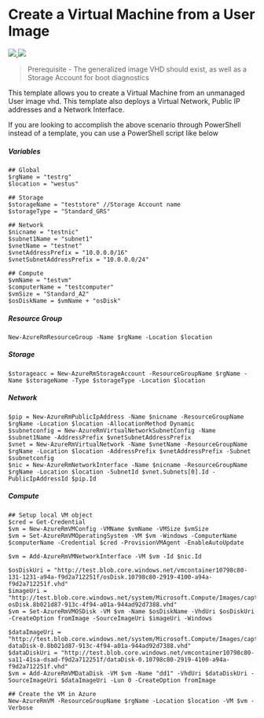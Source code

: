 # Create a Virtual Machine from a User Image

<a href="https://portal.azure.com/#create/Microsoft.Template/uri/https%3A%2F%2Fraw.githubusercontent.com%2FAzure%2Fazure-quickstart-templates%2Fmaster%2F101-vm-from-user-image%2Fazuredeploy.json" target="_blank">
    <img src="http://azuredeploy.net/deploybutton.png"/>
</a>
<a href="http://armviz.io/#/?load=https%3A%2F%2Fraw.githubusercontent.com%2FAzure%2Fazure-quickstart-templates%2Fmaster%2F101-vm-from-user-image%2Fazuredeploy.json" target="_blank">
    <img src="http://armviz.io/visualizebutton.png"/>
</a>

> Prerequisite - The generalized image VHD should exist, as well as a Storage Account for boot diagnostics

This template allows you to create a Virtual Machine from an unmanaged User image vhd. This template also deploys a Virtual Network, Public IP addresses and a Network Interface.

If you are looking to accomplish the above scenario through PowerShell instead of a template, you can use a PowerShell script like below

##### Variables
    ## Global
    $rgName = "testrg"
    $location = "westus"

    ## Storage
    $storageName = "teststore" //Storage Account name
    $storageType = "Standard_GRS"

    ## Network
    $nicname = "testnic"
    $subnet1Name = "subnet1"
    $vnetName = "testnet"
    $vnetAddressPrefix = "10.0.0.0/16"
    $vnetSubnetAddressPrefix = "10.0.0.0/24"

    ## Compute
    $vmName = "testvm"
    $computerName = "testcomputer"
    $vmSize = "Standard_A2"
    $osDiskName = $vmName + "osDisk"

##### Resource Group
    New-AzureRmResourceGroup -Name $rgName -Location $location

##### Storage
    $storageacc = New-AzureRmStorageAccount -ResourceGroupName $rgName -Name $storageName -Type $storageType -Location $location

##### Network
    $pip = New-AzureRmPublicIpAddress -Name $nicname -ResourceGroupName $rgName -Location $location -AllocationMethod Dynamic
    $subnetconfig = New-AzureRmVirtualNetworkSubnetConfig -Name $subnet1Name -AddressPrefix $vnetSubnetAddressPrefix
    $vnet = New-AzureRmVirtualNetwork -Name $vnetName -ResourceGroupName $rgName -Location $location -AddressPrefix $vnetAddressPrefix -Subnet $subnetconfig
    $nic = New-AzureRmNetworkInterface -Name $nicname -ResourceGroupName $rgName -Location $location -SubnetId $vnet.Subnets[0].Id -PublicIpAddressId $pip.Id

##### Compute
    ## Setup local VM object
    $cred = Get-Credential
    $vm = New-AzureRmVMConfig -VMName $vmName -VMSize $vmSize
    $vm = Set-AzureRmVMOperatingSystem -VM $vm -Windows -ComputerName $computerName -Credential $cred -ProvisionVMAgent -EnableAutoUpdate

    $vm = Add-AzureRmVMNetworkInterface -VM $vm -Id $nic.Id

    $osDiskUri = "http://test.blob.core.windows.net/vmcontainer10798c80-131-1231-a94a-f9d2a712251f/osDisk.10798c80-2919-4100-a94a-f9d2a712251f.vhd"
    $imageUri = "http://test.blob.core.windows.net/system/Microsoft.Compute/Images/captured/image-osDisk.8b021d87-913c-4f94-a01a-944ad92d7388.vhd"
    $vm = Set-AzureRmVMOSDisk -VM $vm -Name $osDiskName -VhdUri $osDiskUri -CreateOption fromImage -SourceImageUri $imageUri -Windows

    $dataImageUri = "http://test.blob.core.windows.net/system/Microsoft.Compute/Images/captured/image-dataDisk-0.8b021d87-913c-4f94-a01a-944ad92d7388.vhd"
    $dataDiskUri = "http://test.blob.core.windows.net/vmcontainer10798c80-sa11-41sa-dsad-f9d2a712251f/dataDisk-0.10798c80-2919-4100-a94a-f9d2a712251f.vhd"
    $vm = Add-AzureRmVMDataDisk -VM $vm -Name "dd1" -VhdUri $dataDiskUri -SourceImageUri $dataImageUri -Lun 0 -CreateOption fromImage

    ## Create the VM in Azure
    New-AzureRmVM -ResourceGroupName $rgName -Location $location -VM $vm -Verbose
